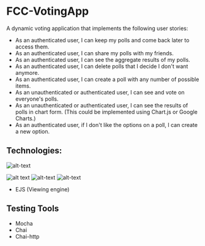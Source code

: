 # FCC-VotingApp

A dynamic voting application that implements the following user stories:



- As an authenticated user, I can keep my polls and come back later to access them.
- As an authenticated user, I can share my polls with my friends.
- As an authenticated user, I can see the aggregate results of my polls.
- As an authenticated user, I can delete polls that I decide I don't want anymore.
- As an authenticated user, I can create a poll with any number of possible items.
- As an unauthenticated or authenticated user, I can see and vote on everyone's polls.
- As an unauthenticated or authenticated user, I can see the results of polls in chart form. (This could be implemented using Chart.js or Google Charts.)
- As an authenticated user, if I don't like the options on a poll, I can create a new option.



## Technologies:

![alt-text]()

![alt text](http://mean.io/wp-content/themes/twentysixteen-child/images/express.png "")
![alt-text](http://mongodb-tools.com/img/mongoose.png "")
![alt-text](http://meganelizabethsmith.com/public/imgs/passportjs.png)
- EJS (Viewing engine)

## Testing Tools

- Mocha
- Chai
- Chai-http

